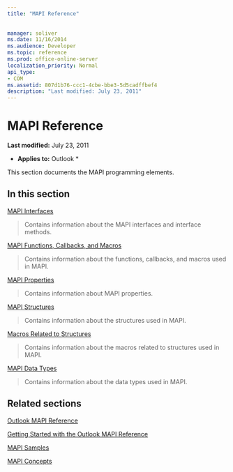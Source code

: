 ```yaml
---
title: "MAPI Reference"
 
 
manager: soliver
ms.date: 11/16/2014
ms.audience: Developer
ms.topic: reference
ms.prod: office-online-server
localization_priority: Normal
api_type:
- COM
ms.assetid: 807d1b76-ccc1-4cbe-bbe3-5d5cadffbef4
description: "Last modified: July 23, 2011"
---
```


# MAPI Reference

 **Last modified:** July 23, 2011 
  
 * **Applies to:** Outlook * 
  
This section documents the MAPI programming elements.
  
## In this section

[MAPI Interfaces](mapi-interfaces.md)
  
> Contains information about the MAPI interfaces and interface methods.
    
[MAPI Functions, Callbacks, and Macros](mapi-functions-callbacks-and-macros.md)
  
> Contains information about the functions, callbacks, and macros used in MAPI.
    
[MAPI Properties](mapi-properties.md)
  
> Contains information about MAPI properties.
    
[MAPI Structures](mapi-structures.md)
  
> Contains information about the structures used in MAPI.
    
[Macros Related to Structures](macros-related-to-structures.md)
  
> Contains information about the macros related to structures used in MAPI.
    
[MAPI Data Types](mapi-data-types.md)
  
> Contains information about the data types used in MAPI.
    
## Related sections

[Outlook MAPI Reference](outlook-mapi-reference.md)
  
[Getting Started with the Outlook MAPI Reference](getting-started-with-the-outlook-mapi-reference.md)
  
[MAPI Samples](mapi-samples.md)
  
[MAPI Concepts](mapi-concepts.md)
  

